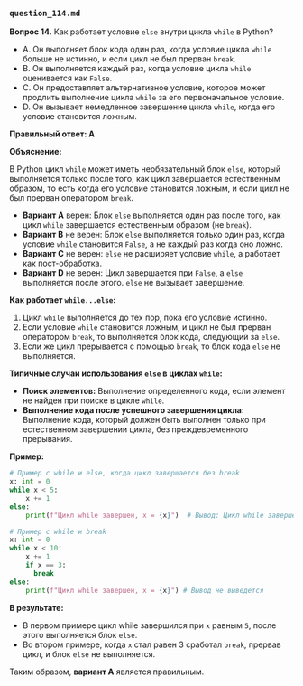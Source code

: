 ### `question_114.md`

**Вопрос 14.** Как работает условие `else` внутри цикла `while` в Python?

- A. Он выполняет блок кода один раз, когда условие цикла `while` больше не истинно, и если цикл не был прерван `break`.
- B. Он выполняется каждый раз, когда условие цикла `while` оценивается как `False`.
- C. Он предоставляет альтернативное условие, которое может продлить выполнение цикла `while` за его первоначальное условие.
- D. Он вызывает немедленное завершение цикла `while`, когда его условие становится ложным.

**Правильный ответ: A**

**Объяснение:**

В Python цикл `while` может иметь необязательный блок `else`, который выполняется только после того, как цикл завершается естественным образом, то есть когда его условие становится ложным, и если цикл не был прерван оператором `break`.

*   **Вариант A** верен: Блок `else` выполняется один раз после того, как цикл `while` завершается естественным образом (не `break`).
*   **Вариант B** не верен: Блок `else` выполняется только один раз, когда условие `while` становится `False`, а не каждый раз когда оно ложно.
*  **Вариант C** не верен: `else` не расширяет условие `while`, а работает как пост-обработка.
*   **Вариант D** не верен: Цикл завершается при `False`, а `else` выполняется после этого. `else` не вызывает завершение.

**Как работает `while...else`:**

1.  Цикл `while` выполняется до тех пор, пока его условие истинно.
2.  Если условие `while` становится ложным, и цикл не был прерван оператором `break`, то выполняется блок кода, следующий за `else`.
3.  Если же цикл прерывается с помощью `break`, то блок кода `else` не выполняется.

**Типичные случаи использования `else` в циклах `while`:**

*   **Поиск элементов:**  Выполнение определенного кода, если элемент не найден при поиске в цикле `while`.
*   **Выполнение кода после успешного завершения цикла:** Выполнение кода, который должен быть выполнен только при естественном завершении цикла, без преждевременного прерывания.

**Пример:**

```python
# Пример с while и else, когда цикл завершается без break
x: int = 0
while x < 5:
    x += 1
else:
    print(f"Цикл while завершен, x = {x}")  # Вывод: Цикл while завершен, x = 5

# Пример с while и break
x: int = 0
while x < 10:
    x += 1
    if x == 3:
      break
else:
    print(f"Цикл while завершен, x = {x}") # Вывод не выведется
```
**В результате:**

* В первом примере цикл while завершился при `x` равным `5`, после этого выполняется блок `else`.
* Во втором примере, когда `x` стал равен 3 сработал `break`, прервав цикл, и блок `else` не выполняется.

Таким образом, **вариант A** является правильным.
